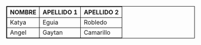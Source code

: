 <title>PAGINA 2</title>

<style>
   table, th, td{
       border: 1px solid black;
   }
</style>


<table>
  <thead>
    <tr>
      <th>NOMBRE</th>
      <th>APELLIDO 1</th>
      <th>APELLIDO 2</th>
    </tr>
  </thead>
  <tbody>
    <tr>
      <td>Katya</td>
      <td>Eguia</td>
      <td>Robledo</td>
    </tr>
     <tr>
      <td>Angel</td>
      <td>Gaytan</td>
      <td>Camarillo</td>
    </tr>
  
  </tbody>
</table>

